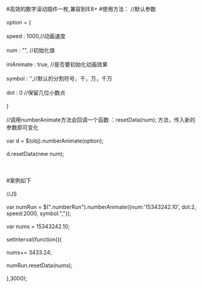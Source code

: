 #高效的数字滚动插件一枚,兼容到IE8+
#使用方法：
//默认参数<br />  
option = { <br />  
  speed : 1000,//动画速度<br />  
  num : "", //初始化值<br />  
  iniAnimate : true, //是否要初始化动画效果<br />  
  symbol : '',//默认的分割符号，千，万，千万<br />  
  dot : 0 //保留几位小数点<br />  
}<br />  
//调用numberAnimate方法会回调一个函数 ：resetData(num); 方法，传入新的参数即可变化<br />  
var d = $(obj).numberAnimate(option); <br />  
d.resetData(new num);<br />  
<br />  
#案例如下<br />  
//JS<br />  
var numRun = $(".numberRun").numberAnimate({num:'15343242.10', dot:2, speed:2000, symbol:","});<br />  
var nums = 15343242.10;<br />  
setInterval(function(){<br />  
    nums+= 3433.24;<br />  
    numRun.resetData(nums);<br />  
},3000);<br />  
